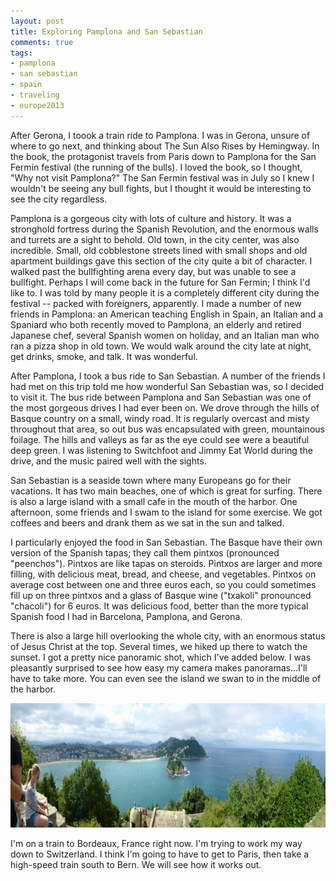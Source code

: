 ```yaml
---
layout: post
title: Exploring Pamplona and San Sebastian
comments: true
tags:
- pamplona
- san sebastian
- spain
- traveling
- europe2013
---
```

After Gerona, I toook a train ride to Pamplona. I was in Gerona, unsure of where to go next, and thinking about The Sun Also Rises by Hemingway. In the book, the protagonist travels from Paris down to Pamplona for the San Fermin festival (the running of the bulls). I loved the book, so I thought, "Why not visit Pamplona?" The San Fermin festival was in July so I knew I wouldn't be seeing any bull fights, but I thought it would be interesting to see the city regardless.

Pamplona is a gorgeous city with lots of culture and history. It was a stronghold fortress during the Spanish Revolution, and the enormous walls and turrets are a sight to behold. Old town, in the city center, was also incredible. Small, old cobblestone streets lined with small shops and old apartment buildings gave this section of the city quite a bit of character. I walked past the bullfighting arena every day, but was unable to see a bullfight. Perhaps I will come back in the future for San Fermin; I think I'd like to. I was told by many people it is a completely different city during the festival -- packed with foreigners, apparently. I made a number of new friends in Pamplona: an American teaching English in Spain, an Italian and a Spaniard who both recently moved to Pamplona, an elderly and retired Japanese chef, several Spanish women on holiday, and an Italian man who ran a pizza shop in old town. We would walk around the city late at night, get drinks, smoke, and talk. It was wonderful.

After Pamplona, I took a bus ride to San Sebastian. A number of the friends I had met on this trip told me how wonderful San Sebastian was, so I decided to visit it. The bus ride between Pamplona and San Sebastian was one of the most gorgeous drives I had ever been on. We drove through the hills of Basque country on a small, windy road. It is regularly overcast and misty throughout that area, so out bus was encapsulated with green, mountainous foilage. The hills and valleys as far as the eye could see were a beautiful deep green. I was listening to Switchfoot and Jimmy Eat World during the drive, and the music paired well with the sights.

San Sebastian is a seaside town where many Europeans go for their vacations. It has two main beaches, one of which is great for surfing. There is also a large island with a small cafe in the mouth of the harbor. One afternoon, some friends and I swam to the island for some exercise. We got coffees and beers and drank them as we sat in the sun and talked.

I particularly enjoyed the food in San Sebastian. The Basque have their own version of the Spanish tapas; they call them pintxos (pronounced "peenchos"). Pintxos are like tapas on steroids. Pintxos are larger and more filling, with delicious meat, bread, and cheese, and vegetables. Pintxos on average cost between one and three euros each, so you could sometimes fill up on three pintxos and a glass of Basque wine ("txakoli" pronounced "chacoli") for 6 euros. It was delicious food, better than the more typical Spanish food I had in Barcelona, Pamplona, and Gerona.

There is also a large hill overlooking the whole city, with an enormous status of Jesus Christ at the top. Several times, we hiked up there to watch the sunset. I got a pretty nice panoramic shot, which I've added below. I was pleasantly surprised to see how easy my camera makes panoramas...I'll have to take more. You can even see the island we swan to in the middle of the harbor.

<a href="/img/full/san_sebastian_panorama.jpg"><img alt="San Sebastian Panorama" src="/img/thumb/san_sebastian_panorama.jpg" height="199" width="918" /></a>

I'm on a train to Bordeaux, France right now. I'm trying to work my way down to Switzerland. I think I'm going to have to get to Paris, then take a high-speed train south to Bern. We will see how it works out.
